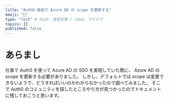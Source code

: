 ```yaml
---
title: "Auth0 経由で Azure AD の scope を更新する"
emoji: "📑"
type: "tech" # tech: 技術記事 / idea: アイデア
topics: []
published: false
---
```


# あらまし

仕事で Auth0 を使って Azure AD の SSO を実現していた際に、 Azure AD の scope を更新する必要がありました。
しかし、デフォルトでは scope は変更できないようで、どうすればいいのかわからなかったので調べてみました。
そこで Auth0 のコミュニティを探したところやり方が見つかったのでドキュメントに残しておこうと思います。

